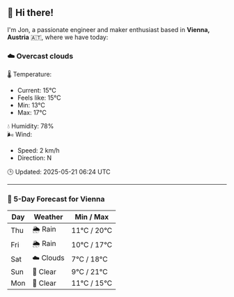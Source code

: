 ## 👋 Hi there!

I'm Jon, a passionate engineer and maker enthusiast based in **Vienna, Austria** 🇦🇹, where we have today:

### ☁️ Overcast clouds 

🌡️ Temperature: 
* Current: 15°C
* Feels like: 15°C
* Min: 13°C 
* Max: 17°C  

💧 Humidity: 78%  
🌬️ Wind: 
* Speed: 2 km/h 
* Direction: N  

🕒 Updated: 2025-05-21 06:24 UTC

---

### 📅 5-Day Forecast for Vienna

| Day | Weather | Min / Max |
|-----|---------|------------|
| Thu | 🌦️ Rain | 11°C / 20°C |
| Fri | 🌦️ Rain | 10°C / 17°C |
| Sat | ☁️ Clouds | 7°C / 18°C |
| Sun | 🌙 Clear | 9°C / 21°C |
| Mon | 🌙 Clear | 11°C / 15°C |
